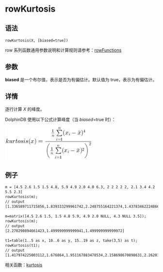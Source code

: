 # rowKurtosis

## 语法

`rowKurtosis(X, [biased=true])`

row 系列函数通用参数说明和计算规则请参考：[rowFunctions](../themes/rowFunctions.md)

## 参数

**biased** 是一个布尔值，表示是否为有偏估计。默认值为 true，表示为有偏估计。

## 详情

逐行计算 *X* 的峰度。

DolphinDB 使用以下公式计算峰度（当 *biased*=true 时）：

![kurtosisx](../../images/kurtosisx.png)

## 例子

```
m = [4.5 2.6 1.5 1.5 4.8, 5.9 4.9 2.0 4.0 6.3, 2 2 2 2 2, 2.1 3.4 4.2 5.5 2.3]
rowKurtosis(m);
// output
[1.336589711715856,1.839333299961742,2.248755164221374,1.437834622248661,1.341044189891083]

m=matrix([4.5 2.6 1.5, 1.5 4.8 5.9, 4.9 2.0 NULL, 4.3 NULL 3.5]);
rowKurtosis(m);
// output
[2.270290894661423,1.499999999999941,1.499999999999972]

t1=table(1..5 as x, 10..6 as y, 15..19 as z, take(3,5) as t);
rowKurtosis(t1);
// output
[1.417974225003112,1.676864,1.951167883478534,2.158698670898631,2.262015004030008]
```

相关函数：[kurtosis](../k/kurtosis.md)

